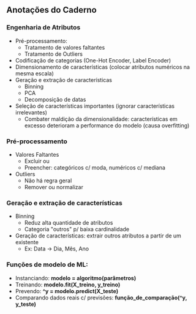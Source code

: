 ## Anotações do Caderno

### Engenharia de Atributos
- Pré-processamento:
    - Tratamento de valores faltantes
    - Tratamento de Outliers
- Codificação de categorias (One-Hot Encoder, Label Encoder)
- Dimensionamento de características (colocar atributos numéricos na mesma escala)
- Geração e extração de características
    - Binning
    - PCA
    - Decomposição de datas
- Seleção de características importantes (ignorar características irrelevantes)
    - Combater maldição da dimensionalidade: características em excesso deterioram a performance do modelo (causa overfitting)

### Pré-processamento
- Valores Faltantes
    - Excluir ou
    - Preencher: categóricos c/ moda, numéricos c/ mediana
- Outliers
    - Não há regra geral
    - Remover ou normalizar

### Geração e extração de características
- Binning
    - Reduz alta quantidade de atributos
    - Categoria "outros" p/ baixa cardinalidade
- Geração de características: extrair outros atributos a partir de um existente
    - Ex: Data -> Dia, Mês, Ano

### Funções de modelo de ML:
- Instanciando: **modelo = algoritmo(parâmetros)**
- Treinando: **modelo.fit(X_treino, y_treino)**
- Prevendo: **^y = modelo.predict(X_teste)**
- Comparando dados reais c/ previsões: **função_de_comparação(^y, y_teste)**